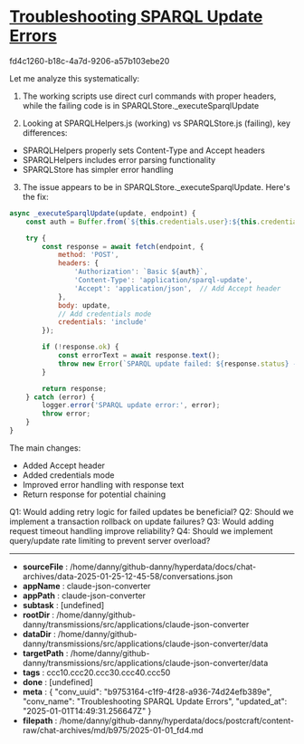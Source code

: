 # [Troubleshooting SPARQL Update Errors](https://claude.ai/chat/b9753164-c1f9-4f28-a936-74d24efb389e)

fd4c1260-b18c-4a7d-9206-a57b103ebe20

 Let me analyze this systematically:

1. The working scripts use direct curl commands with proper headers, while the failing code is in SPARQLStore._executeSparqlUpdate

2. Looking at SPARQLHelpers.js (working) vs SPARQLStore.js (failing), key differences:
- SPARQLHelpers properly sets Content-Type and Accept headers
- SPARQLHelpers includes error parsing functionality
- SPARQLStore has simpler error handling

3. The issue appears to be in SPARQLStore._executeSparqlUpdate. Here's the fix:

```javascript
async _executeSparqlUpdate(update, endpoint) {
    const auth = Buffer.from(`${this.credentials.user}:${this.credentials.password}`).toString('base64');

    try {
        const response = await fetch(endpoint, {
            method: 'POST',
            headers: {
                'Authorization': `Basic ${auth}`,
                'Content-Type': 'application/sparql-update',
                'Accept': 'application/json',  // Add Accept header
            },
            body: update,
            // Add credentials mode
            credentials: 'include'
        });

        if (!response.ok) {
            const errorText = await response.text();
            throw new Error(`SPARQL update failed: ${response.status} - ${errorText}`);
        }

        return response;
    } catch (error) {
        logger.error('SPARQL update error:', error);
        throw error;
    }
}
```

The main changes:
- Added Accept header
- Added credentials mode
- Improved error handling with response text
- Return response for potential chaining

Q1: Would adding retry logic for failed updates be beneficial?
Q2: Should we implement a transaction rollback on update failures?
Q3: Would adding request timeout handling improve reliability?
Q4: Should we implement query/update rate limiting to prevent server overload?

---

* **sourceFile** : /home/danny/github-danny/hyperdata/docs/chat-archives/data-2025-01-25-12-45-58/conversations.json
* **appName** : claude-json-converter
* **appPath** : claude-json-converter
* **subtask** : [undefined]
* **rootDir** : /home/danny/github-danny/transmissions/src/applications/claude-json-converter
* **dataDir** : /home/danny/github-danny/transmissions/src/applications/claude-json-converter/data
* **targetPath** : /home/danny/github-danny/transmissions/src/applications/claude-json-converter/data
* **tags** : ccc10.ccc20.ccc30.ccc40.ccc50
* **done** : [undefined]
* **meta** : {
  "conv_uuid": "b9753164-c1f9-4f28-a936-74d24efb389e",
  "conv_name": "Troubleshooting SPARQL Update Errors",
  "updated_at": "2025-01-01T14:49:31.256647Z"
}
* **filepath** : /home/danny/github-danny/hyperdata/docs/postcraft/content-raw/chat-archives/md/b975/2025-01-01_fd4.md